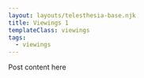 ```yaml
---
layout: layouts/telesthesia-base.njk
title: Viewings 1
templateClass: viewings
tags:
  - viewings
---
```

Post content here